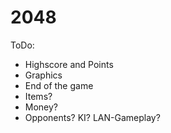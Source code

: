 2048
====

ToDo:
- Highscore and Points
- Graphics
- End of the game
- Items?
- Money?
- Opponents? KI? LAN-Gameplay?
